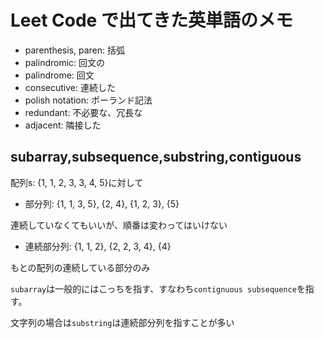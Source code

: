 # Leet Code で出てきた英単語のメモ

- parenthesis, paren: 括弧
- palindromic: 回文の
- palindrome: 回文
- consecutive: 連続した
- polish notation: ポーランド記法
- redundant: 不必要な、冗長な
- adjacent: 隣接した

## subarray,subsequence,substring,contiguous

配列s: {1, 1, 2, 3, 3, 4, 5}に対して

- 部分列: {1, 1, 3, 5}, {2, 4}, {1, 2, 3}, {5}

連続していなくてもいいが、順番は変わってはいけない

- 連続部分列: {1, 1, 2}, {2, 2, 3, 4}, {4}

もとの配列の連続している部分のみ

`subarray`は一般的にはこっちを指す、すなわち`contignuous subsequence`を指す。

文字列の場合は`substring`は連続部分列を指すことが多い
